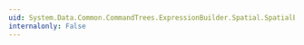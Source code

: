 ```yaml
---
uid: System.Data.Common.CommandTrees.ExpressionBuilder.Spatial.SpatialEdmFunctions.SpatialContains(System.Data.Common.CommandTrees.DbExpression,System.Data.Common.CommandTrees.DbExpression)
internalonly: False
---
```

